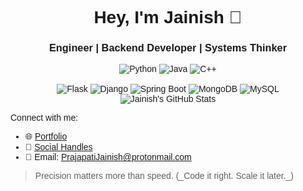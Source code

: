 <head>
  <link href="https://fonts.googleapis.com/css2?family=SamsungOne&display=swap" rel="stylesheet">
  <style>
    body {
      font-family: 'SamsungOne', sans-serif;
    }
  </style>
</head>
<body>
  <h1 align="center">Hey, I'm Jainish 👋</h1>
  <h3 align="center">Engineer | Backend Developer | Systems Thinker</h3>

  <div align="center">
    <img src="https://img.shields.io/badge/Python-3670A0?style=for-the-badge&logo=python&logoColor=white" alt="Python"/>
    <img src="https://img.shields.io/badge/Java-ED8B00?style=for-the-badge&logo=java&logoColor=white" alt="Java"/>
    <img src="https://img.shields.io/badge/C++-00599C?style=for-the-badge&logo=c%2B%2B&logoColor=white" alt="C++"/>
    <br><br>
    <img src="https://img.shields.io/badge/Flask-000000?style=for-the-badge&logo=flask&logoColor=white" alt="Flask"/>
    <img src="https://img.shields.io/badge/Django-092E20?style=for-the-badge&logo=django&logoColor=white" alt="Django"/>
    <img src="https://img.shields.io/badge/SpringBoot-6DB33F?style=for-the-badge&logo=springboot&logoColor=white" alt="Spring Boot"/>
    <img src="https://img.shields.io/badge/MongoDB-4EA94B?style=for-the-badge&logo=mongodb&logoColor=white" alt="MongoDB"/>
    <img src="https://img.shields.io/badge/MySQL-00758F?style=for-the-badge&logo=mysql&logoColor=white" alt="MySQL"/>
  </div>

  <div align="center">
    <img src="https://github-readme-stats.vercel.app/api?username=Jain1shh&show_icons=true&theme=tokyonight&hide_border=true" alt="Jainish's GitHub Stats"/>
  </div>

  <p>Connect with me:</p>
  <ul>
    <li>🌐 <a href="https://jain1shh.github.io/">Portfolio</a></li>
    <li>🔗 <a href="https://jain1shh.github.io/connect/">Social Handles</a></li>
    <li>📧 Email: <a href="mailto:PrajapatiJainish@protonmail.com">PrajapatiJainish@protonmail.com</a></li>
  </ul>

  <blockquote>Precision matters more than speed.  
  (_Code it right. Scale it later._)</blockquote>
</body>
